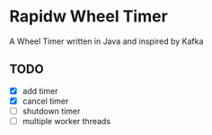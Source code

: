 # Rapidw Wheel Timer
A Wheel Timer written in Java and inspired by Kafka

## TODO
- [x] add timer
- [x] cancel timer
- [ ] shutdown timer
- [ ] multiple worker threads